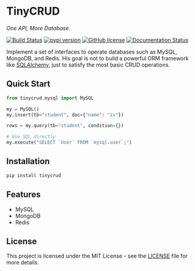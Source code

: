 # TinyCRUD
*One API, More Database.*

[![Build Status](https://travis-ci.org/zxyle/TinyCRUD.svg?branch=master)](https://travis-ci.org/zxyle/TinyCRUD)
[![pypi version](https://img.shields.io/pypi/v/tinycrud.svg)](https://pypi.org/project/TinyCRUD/)
[![GitHub license](https://img.shields.io/github/license/zxyle/TinyCRUD.svg)](https://github.com/zxyle/TinyCRUD/blob/master/LICENSE)
[![Documentation Status](https://readthedocs.org/projects/tinycrud/badge/?version=latest)](https://tinycrud.readthedocs.io/en/latest/?badge=latest)

Implement a set of interfaces to operate databases such as MySQL, MongoDB, and Redis.
His goal is not to build a powerful ORM framework like [SQLAlchemy](https://github.com/zzzeek/sqlalchemy),
just to satisfy the most basic CRUD operations.

## Quick Start
```python
from tinycrud.mysql import MySQL

my = MySQL()
my.insert(tb="student", doc={"name": "zx"})

rows = my.query(tb="student", condition={})

# Use SQL directly
my.execute("SELECT `User` FROM `mysql.user`;")
```

## Installation
```bash
pip install tinycrud
```

## Features
* MySQL
* MongoDB
* Redis


## License
This project is licensed under the MIT License - see the [LICENSE](./LICENSE) file for more details.
